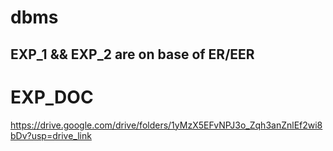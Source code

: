 # dbms
## EXP_1 && EXP_2 are on base of ER/EER 

# EXP_DOC 

https://drive.google.com/drive/folders/1yMzX5EFvNPJ3o_Zqh3anZnlEf2wi8bDv?usp=drive_link
